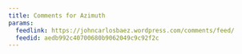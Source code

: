 ```yaml
---
title: Comments for Azimuth
params:
  feedlink: https://johncarlosbaez.wordpress.com/comments/feed/
  feedid: aedb992c40700680b9062049c9c92f2c
---
```

